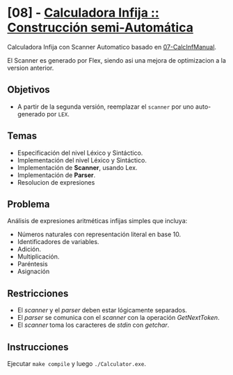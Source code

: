 # [08] - [Calculadora Infija :: Construcción semi-Automática](./Calc.md)

Calculadora Infija con Scanner Automatico basado en [07-CalcInfManual](../07-CalcInfManualV2/README.md).

El  Scanner es generado por Flex, siendo asi una mejora de optimizacion a la version anterior.

## Objetivos

- A partir de la segunda versión, reemplazar el `scanner` por uno auto-generado por `LEX`.

## Temas

- Especificación del nivel Léxico y Sintáctico.
- Implementación del nivel Léxico y Sintáctico.
- Implementación de **Scanner**, usando Lex.
- Implementación de **Parser**.
- Resolucion de expresiones

## Problema

Análisis de expresiones aritméticas infijas simples que incluya:

- Números naturales con representación literal en base 10.
- Identificadores de variables.
- Adición.
- Multiplicación.
- Paréntesis
- Asignación

## Restricciones

- El *scanner* y el *parser* deben estar lógicamente separados.
- El  *parser*  se  comunica  con  el  *scanner*  con  la  operación  *GetNextToken*.
- El *scanner* toma los caracteres de *stdin* con *getchar*.

## Instrucciones

Ejecutar `make compile` y luego `./Calculator.exe`.